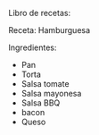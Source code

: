 Libro de recetas:

Receta: Hamburguesa

Ingredientes:
- Pan
- Torta
- Salsa tomate
- Salsa mayonesa
- Salsa BBQ
- bacon
- Queso